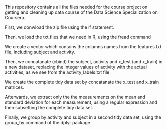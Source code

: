 This repository contains all the files needed for the course project on getting and cleaning up data course of the Data Science Specialization on Coursera. 



First, we donwload the zip.file using the if statement. 

Then, we load the txt.files that we need in R, using the fread command

We create a vector which contains the columns names from the features.txt file, including subject and activity.

Then, we concatanate (cbind) the subject, activity and x_test (and x_train) in a new dataset, replacing the integer values
of activity with the actual activities, as we see from the activity_labels.txt file. 

We create the complete tidy data set by concatanate the x_test and x_train matrices. 

Afterwards, we extract only the the measurements on the mean and standard deviation for each measurement, using a regular 
expression and then subsetting the complete tidy data set. 

Finally, we group by activity and subject in a second tidy data set, using the group_by command of the dplyr package. 

